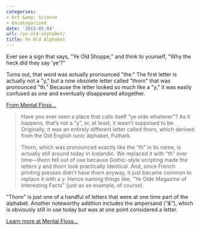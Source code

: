 ```yaml
---
categories:
- Art &amp; Science
- Uncategorized
date: '2013-01-04'
url: /ye-old-alphabet/
title: Ye Old Alphabet
---
```


Ever see a sign that says, "Ye Old Shoppe," and think to yourself, "Why the heck did they say 'ye'?"

Turns out, that word was actually pronounced "the." The first letter is actually not a "y," but a now obsolete letter called "thorn" that was pronounced "th." Because the letter looked so much like a "y," it was easily confused as one and eventually disappeared altogether.
<!--more-->
<a href="http://www.mentalfloss.com/blogs/archives/156077">From Mental Floss...</a>

<blockquote>Have you ever seen a place that calls itself “ye olde whatever”? As it happens, that’s not a “y”, or, at least, it wasn’t supposed to be. Originally, it was an entirely different letter called thorn, which derived from the Old English runic alphabet, Futhark.

Thorn, which was pronounced exactly like the “th” in its name, is actually still around today in Icelandic. We replaced it with “th” over time—thorn fell out of use because Gothic-style scripting made the letters y and thorn look practically identical. And, since French printing presses didn’t have thorn anyway, it just became common to replace it with a y. Hence naming things like, “Ye Olde Magazine of Interesting Facts” (just as an example, of course).</blockquote>

"Thorn" is just one of a handful of letters that were at one time part of the alphabet. Another noteworthy addition includes the ampersand (<em>"&amp;"</em>), which is obviously still in use today but was at one point considered a letter.

<a href="http://www.mentalfloss.com/blogs/archives/156077">Learn more at Mental Floss...</a>